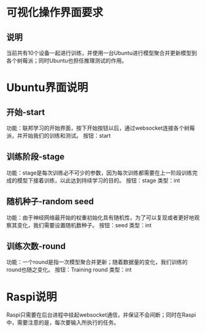 # 可视化操作界面要求

## 说明

当前共有10个设备一起进行训练，并使用一台Ubuntu进行模型聚合并更新模型到各个树莓派；同时Ubuntu也担任推理测试的作用。


# Ubuntu界面说明

## 开始-start
功能：联邦学习的开始界面，按下开始按钮以后，通过websocket连接各个树莓派，并开始我们的训练和测试。
按钮：start

## 训练阶段-stage
功能：stage是每次训练必不可少的参数，因为每次训练都需要在上一阶段训练完成的模型下接着训练，以此达到持续学习的目的。
按钮：stage
类型：int

## 随机种子-random seed
功能：由于神经网络最开始的权重初始化具有随机性，为了可以复现或者更好地观察其变化，我们需要设置随机数种子。
按钮：seed
类型：int

## 训练次数-round
功能：一个round是指一次模型聚合并更新；随着数据量的变化，我们训练的round也随之变化。
按钮：Training round
类型：int

# Raspi说明
Raspi只需要在后台进程中挂起websocket通信，并保证不会间断；同时在Raspi中，需要注意的是，每次要输入所执行的任务。
<!--stackedit_data:
eyJoaXN0b3J5IjpbMTQzNTM4MzU3Nyw1NjcyOTA0ODhdfQ==
-->